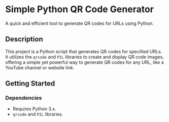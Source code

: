 # Simple Python QR Code Generator

A quick and efficient tool to generate QR codes for URLs using Python.

## Description

This project is a Python script that generates QR codes for specified URLs. It utilizes the `qrcode` and `PIL` libraries to create and display QR code images, offering a simple yet powerful way to generate QR codes for any URL, like a YouTube channel or website link.

## Getting Started

### Dependencies

- Requires Python 3.x.
- `qrcode` and `PIL` libraries.

